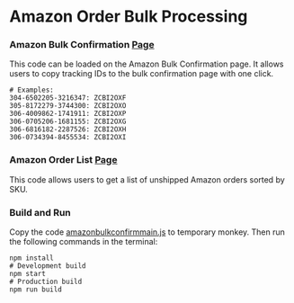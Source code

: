 # Amazon Order Bulk Processing


### Amazon Bulk Confirmation [Page](src/app/AmazonBulkConfirm.js)
This code can be loaded on the Amazon Bulk Confirmation page. It allows users to copy tracking IDs to the bulk confirmation page with one click.
```
# Examples: 
304-6502205-3216347: ZCBI2OXF
305-8172279-3744300: ZCBI2OXO
306-4009862-1741911: ZCBI2OXP
306-0705206-1681155: ZCBI2OXG
306-6816182-2287526: ZCBI2OXH
306-0734394-8455534: ZCBI2OXI
```

### Amazon Order List [Page](src/app/AmazonOrderList.js)
This code allows users to get a list of unshipped Amazon orders sorted by SKU.

### Build and Run
Copy the code [amazonbulkconfirmmain.js](tm\amazonbulkconfirmmain.js) to temporary monkey. Then run the following commands in the terminal:
```shell
npm install 
# Development build
npm start
# Production build
npm run build 
```